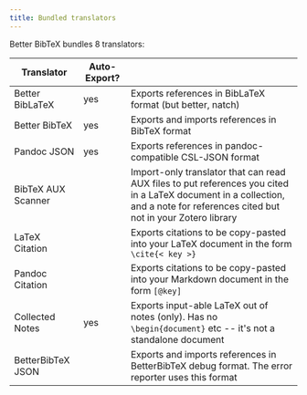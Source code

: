 ```yaml
---
title: Bundled translators
---
```


Better BibTeX bundles 8 translators:

| Translator | Auto-Export? |   |
| ---------- | ------------ | - |
| Better BibLaTeX | yes | Exports references in BibLaTeX format (but better, natch) |
| Better BibTeX   | yes | Exports and imports references in BibTeX format |
| Pandoc JSON     | yes | Exports references in pandoc-compatible CSL-JSON format |
| BibTeX AUX Scanner |  | Import-only translator that can read AUX files to put references you cited in a LaTeX document in a collection, and a note for references cited but not in your Zotero library |
| LaTeX Citation  |     | Exports citations to be copy-pasted into your LaTeX document in the form `\cite{< key >}` |
| Pandoc Citation |     | Exports citations to be copy-pasted into your Markdown document in the form `[@key]` |
| Collected Notes | yes | Exports input-able LaTeX out of notes (only). Has no `\begin{document}` etc -- it's not a standalone document |
| BetterBibTeX JSON |   | Exports and imports references in BetterBibTeX debug format. The error reporter uses this format |
